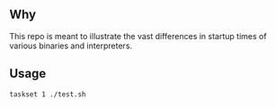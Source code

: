 ## Why

This repo is meant to illustrate the vast differences in startup times
of various binaries and interpreters.

## Usage

```bash
taskset 1 ./test.sh
```


